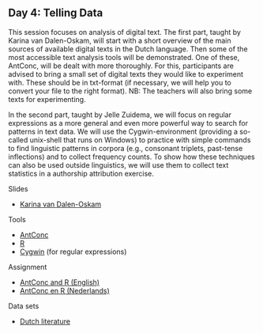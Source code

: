 ## Day 4: Telling Data

This session focuses on analysis of digital text. The first part, taught by Karina van Dalen-Oskam, will start with a short overview of the main sources of available digital texts in the Dutch language. Then some of the most accessible text analysis tools will be demonstrated. One of these, AntConc, will be dealt with more thoroughly. For this, participants are advised to bring a small set of digital texts they would like to experiment with. These should be in txt-format (if necessary, we will help you to convert your file to the right format). NB: The teachers will also bring some texts for experimenting.

In the second part, taught by Jelle Zuidema, we will focus on regular expressions as a more general and even more powerful way to search for patterns in text data. We will use the Cygwin-environment (providing a so-called unix-shell that runs on Windows) to practice with simple commands to find linguistic patterns in corpora (e.g., consonant triplets, past-tense inflections) and to collect frequency counts. To show how these techniques can also be used outside linguistics, we will use them to collect text statistics in a authorship attribution exercise.

Slides
+ [Karina van Dalen-Oskam](https://drive.google.com/file/d/0Bw6gfqK2v6PjTDhWcHpCNFRjbHM/edit?usp=sharing)

Tools
+ [AntConc](http://www.antlab.sci.waseda.ac.jp/software.html)
+ [R](http://www.r-project.org/)
+ [Cygwin](http://www.cygwin.com/) (for regular expressions)

Assignment
+ [AntConc and R (English)](https://drive.google.com/file/d/0Bw6gfqK2v6PjbElvbzdraGd0ZGs/edit?usp=sharing)
+ [AntConc en R (Nederlands)](https://drive.google.com/file/d/0Bw6gfqK2v6PjX1FrVi1YTE9OcGs/edit?usp=sharing)

Data sets
+ [Dutch literature](https://drive.google.com/file/d/0Bw6gfqK2v6PjaEhCTkZENkpqVUU/edit?usp=sharing)

